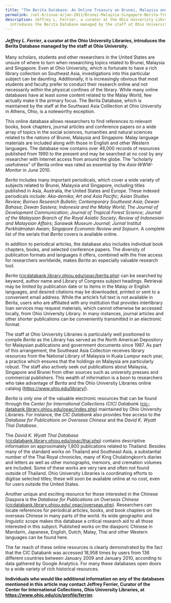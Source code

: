 ```yaml
---
title: "The Berita Database: An Online Treasury on Brunei, Malaysia and Singapore"
permalink: /vol-6/issue-4/jan-2011/Brunei-Malaysia-Singapore-Berita-Treasury/
description: Jeffrey L. Ferrier, a curator at the Ohio University Libraries,
  introduces the Berita Database managed by the staff at Ohio University.
---
```

#### _Jeffrey L. Ferrier_, a curator at the Ohio University Libraries, introduces the Berita Database managed by the staff at Ohio University.

Many scholars, students and other researchers in the United States are unsure of where to turn when researching topics related to Brunei, Malaysia and Singapore. Even at Ohio University, which is fortunate to have a rich library collection on Southeast Asia, investigations into this particular subject can be daunting. Additionally, it is increasingly obvious that most students and faculty prefer to conduct their research online and not necessarily within the physical confines of the library. While many online databases have at least some content related to the Malay World, few actually make it the primary focus. The Berita Database, which is maintained by the staff at the Southeast Asia Colllection at Ohio University in Athens, Ohio, is a noteworthy exception.

This online database allows researchers to find references to relevant books, book chapters, journal articles and conference papers on a wide array of topics in the social sciences, humanities and natural sciences related to the nations of Brunei, Malaysia and Singapore. Malay language materials are included along with those in English and other Western languages. The database now contains over 46,000 records of resources published from 1990 to the present and may be searched at no cost by any researcher with Internet access from around the globe. The “scholarly usefulness” of Berita online was rated as essential by the *Asia-WWW-Monitor* in June 2010.

*Berita* includes many important periodicals, which cover a wide variety of subjects related to Brunei, Malaysia and Singapore, including titles published in Asia, Australia, the United States and Europe. These indexed periodicals include: *Aka-demika*; *Art and Asia Pacific*; *Asian Studies Review; Borneo Research Bulletin*; *Contemporary Southeast Asia*; *Dewan Bahasa*; *Dewan Sastera*; *Indonesia and the Malay World*; *The Journal of Development Communication*; *Journal of Tropical Forest Science*; *Journal of the Malaysian Branch of the Royal Asiatic Society*; *Review of Indonesian and Malaysian Affairs*; *Sarawak Museum Journal*; *Jurnal Institut Perkhidmatan Awam*; *Singapore Economic Review and Sojourn*. A complete list of the serials that *Berita* covers is available online.

In addition to periodical articles, the database also includes individual book chapters, books, and selected conference papers. The diversity of publication formats and languages it offers, combined with the free access for researchers worldwide, makes *Berita* an especially valuable research tool.

*Berita* (<a href="cicdatabank.library.ohiou.edu/opac/berita.php">cicdatabank.library.ohiou.edu/opac/berita.php</a>) can be searched by keyword, author name and Library of Congress subject headings. Retrieval may be limited by publication date or to items in the Malay or English languages, and desired citations may be downloaded, printed or sent to a convenient email address. While the article’s full text is not available in Berita, users who are affiliated with any institution that provides interlibrary loan services may request materials, which cannot otherwise be accessed locally, from Ohio University Library. In many instances, journal articles and other shorter publications can be conveniently transmitted in an electronic format.

The staff at Ohio University Libraries is particularly well positioned to compile *Berita* as the Library has served as the North American Depository for Malaysian publications and government documents since 1987. As part of this arrangement, the Southeast Asia Collection receives library resources from the National Library of Malaysia in Kuala Lumpur each year, a practice which ensures that the holdings on Malaysia are particularly robust. The staff also actively seek out publications about Malaysia, Singapore and Brunei from other sources such as university presses and commercial publishers. This wealth of information is a boon to researchers who take advantage of *Berita* and the Ohio University Libraries online catalog (<a href="https://www.ohio.edu/library/">https://www.ohio.edu/library/</a>).

*Berita* is only one of the valuable electronic resources that can be found through the *Center for International Collections (CIC) Databank* (<a href="cic-databank.library.ohiou.edu/opac/index.php">cic-databank.library.ohiou.edu/opac/index.php</a>) maintained by Ohio University Libraries. For instance, the *CIC Databank* also provides free access to the *Database for Publications on Overseas Chinese* and the *David K. Wyatt Thai Database*.

The *David K. Wyatt Thai Database* (<a href="cicdatabank.library.ohiou.edu/opac/thai.php">cicdatabank.library.ohiou.edu/opac/thai.php</a>) contains descriptive information on approximately 1,800 publications related to Thailand. Besides many of the standard works on Thailand and Southeast Asia, a substantial number of the Thai Royal chronicles, many of King Chulalongkorn’s diaries and letters as well as other monographs, memoirs, and cremation volumes are included. Some of these works are very rare and often not found outside of Thailand. Ohio University Libraries is coordinating efforts to digitise selected titles; these will soon be available online at no cost, even for users outside the United States.

Another unique and exciting resource for those interested in the Chinese Diaspora is the *Database for Publications on Overseas Chinese* (<a href="cicdatabank.library.ohiou.edu/opac/overseas.php">cicdatabank.library.ohiou.edu/ opac/overseas.php</a>). Researchers can locate references for periodical articles, books, and book chapters on the overseas Chinese in many parts of the world. Its wide geographic and linguistic scope makes this database a critical research aid to all those interested in this subject. Published works on the diasporic Chinese in Mandarin, Japanese, English, Dutch, Malay, Thai and other Western languages can be found here.

The far reach of these online resources is clearly demonstrated by the fact that the CIC Databank was accessed 18,958 times by users from 136 different countries between January 2009 and January 2010, according to data gathered by Google Analytics. For many these databases open doors to a wide variety of rich historical resources.

**Individuals who would like additional information on any of the databases mentioned in this article may contact Jeffrey Ferrier, Curator of the Center for International Collections, Ohio University Libraries, at <a href="https://www.ohio.edu/cis/profile/ferrier">https://www.ohio.edu/cis/profile/ferrier</a>.**




